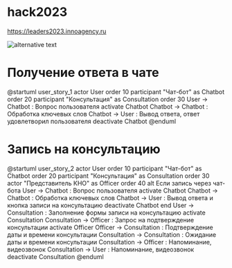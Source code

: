 # hack2023

https://leaders2023.innoagency.ru

![alternative text](http://www.plantuml.com/plantuml/proxy?cache=no&src=https://raw.github.com/plantuml/plantuml-server/master/src/main/webapp/resource/test2diagrams.txt)

# Получение ответа в чате
@startuml user_story_1
actor User order 10
participant "Чат-бот" as Chatbot order 20
participant "Консультация" as Consultation order 30
User -> Chatbot : Вопрос пользователя
activate Chatbot
Chatbot -> Chatbot : Обработка ключевых слов
Chatbot -> User : Вывод ответа, ответ удовлетворил пользователя
deactivate Chatbot
@enduml

# Запись на консультацию
@startuml user_story_2
actor User order 10
participant "Чат-бот" as Chatbot order 20
participant "Консультация" as Consultation order 30
actor "Представитель КНО" as Officer order 40
alt Если запись через чат-бота
User -> Chatbot : Вопрос пользователя
activate Chatbot
Chatbot -> Chatbot : Обработка ключевых слов
Chatbot -> User : Вывод ответа и кнопка записи на консультацию
deactivate Chatbot
end
User -> Consultation : Заполнение формы записи на консультацию
activate Consultation
Consultation -> Officer : Запрос на подтверждение консультации
activate Officer
Officer -> Consultation : Подтверждение даты и времени консультации
Consultation -> Consultation : Ожидание даты и времени консультации
Consultation -> Officer : Напоминание, видеозвонок
Consultation -> User : Напоминание, видеозвонок
deactivate Consultation
@enduml